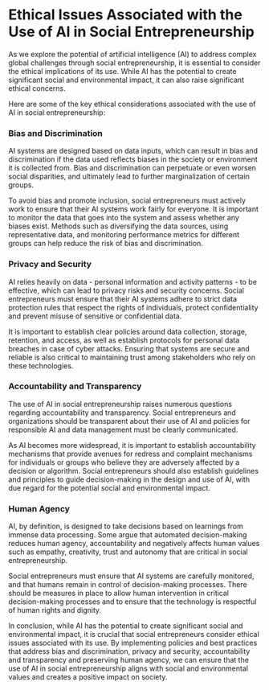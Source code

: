 Ethical Issues Associated with the Use of AI in Social Entrepreneurship
===============================================================================================

As we explore the potential of artificial intelligence (AI) to address complex global challenges through social entrepreneurship, it is essential to consider the ethical implications of its use. While AI has the potential to create significant social and environmental impact, it can also raise significant ethical concerns.

Here are some of the key ethical considerations associated with the use of AI in social entrepreneurship:

### Bias and Discrimination

AI systems are designed based on data inputs, which can result in bias and discrimination if the data used reflects biases in the society or environment it is collected from. Bias and discrimination can perpetuate or even worsen social disparities, and ultimately lead to further marginalization of certain groups.

To avoid bias and promote inclusion, social entrepreneurs must actively work to ensure that their AI systems work fairly for everyone. It is important to monitor the data that goes into the system and assess whether any biases exist. Methods such as diversifying the data sources, using representative data, and monitoring performance metrics for different groups can help reduce the risk of bias and discrimination.

### Privacy and Security

AI relies heavily on data - personal information and activity patterns - to be effective, which can lead to privacy risks and security concerns. Social entrepreneurs must ensure that their AI systems adhere to strict data protection rules that respect the rights of individuals, protect confidentiality and prevent misuse of sensitive or confidential data.

It is important to establish clear policies around data collection, storage, retention, and access, as well as establish protocols for personal data breaches in case of cyber attacks. Ensuring that systems are secure and reliable is also critical to maintaining trust among stakeholders who rely on these technologies.

### Accountability and Transparency

The use of AI in social entrepreneurship raises numerous questions regarding accountability and transparency. Social entrepreneurs and organizations should be transparent about their use of AI and policies for responsible AI and data management must be clearly communicated.

As AI becomes more widespread, it is important to establish accountability mechanisms that provide avenues for redress and complaint mechanisms for individuals or groups who believe they are adversely affected by a decision or algorithm. Social entrepreneurs should also establish guidelines and principles to guide decision-making in the design and use of AI, with due regard for the potential social and environmental impact.

### Human Agency

AI, by definition, is designed to take decisions based on learnings from immense data processing. Some argue that automated decision-making reduces human agency, accountability and negatively affects human values such as empathy, creativity, trust and autonomy that are critical in social entrepreneurship.

Social entrepreneurs must ensure that AI systems are carefully monitored, and that humans remain in control of decision-making processes. There should be measures in place to allow human intervention in critical decision-making processes and to ensure that the technology is respectful of human rights and dignity.

In conclusion, while AI has the potential to create significant social and environmental impact, it is crucial that social entrepreneurs consider ethical issues associated with its use. By implementing policies and best practices that address bias and discrimination, privacy and security, accountability and transparency and preserving human agency, we can ensure that the use of AI in social entrepreneurship aligns with social and environmental values and creates a positive impact on society.
